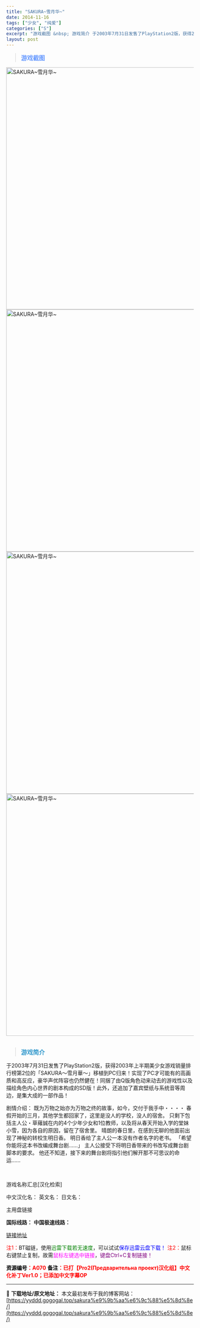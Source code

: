 ```yaml
---
title: "SAKURA~雪月华~"
date: 2014-11-16
tags: ["少女", "纯爱"]
categories: ["S"]
excerpt: "游戏截图 &nbsp; 游戏简介 于2003年7月31日发售了PlayStation2版，获得2003年上半期美少女游戏销量排行榜第2位的「SAKURA～雪月華～」移植到PC归来！实现了PC才可能有的高画质和高反应，豪华声优阵容也仍然健在！同捆了由Q版角色动来动去的游戏性以及描绘角色内心世界的剧本构&hellip;"
layout: post
---
```


<div>
<blockquote><b><span style="font-size: 12pt; color: #6699ff;">游戏截图</span></b></blockquote>
<div><img title="点击放大" src="https://yyddd.gogogal.top/wp-content/uploads/2025/04/20250430_6811f953c0a31.webp" alt="SAKURA~雪月华~" width="650" /></div>
<div><img title="点击放大" src="https://yyddd.gogogal.top/wp-content/uploads/2025/04/20250430_6811f95567efc.webp" alt="SAKURA~雪月华~" width="650" /></div>
<div><img title="点击放大" src="https://yyddd.gogogal.top/wp-content/uploads/2025/04/20250430_6811f956f2dac.webp" alt="SAKURA~雪月华~" width="650" /></div>
<div><img title="点击放大" src="https://yyddd.gogogal.top/wp-content/uploads/2025/04/20250430_6811f9594324d.webp" alt="SAKURA~雪月华~" width="650" /></div>
&nbsp;
<blockquote><b><span style="font-size: 12pt; color: #3399cc;">游戏简介</span></b></blockquote>
<div>于2003年7月31日发售了PlayStation2版，获得2003年上半期美少女游戏销量排行榜第2位的「SAKURA～雪月華～」移植到PC归来！实现了PC才可能有的高画质和高反应，豪华声优阵容也仍然健在！同捆了由Q版角色动来动去的游戏性以及描绘角色内心世界的剧本构成的SD版！此外，还追加了嘉宾壁纸与系统音等周边，是集大成的一部作品！

剧情介绍：
既为万物之始亦为万物之终的故事，如今，交付于我手中・・・・
春假开始的三月，其他学生都回家了，这里是没人的学校，没人的宿舍。
只剩下包括主人公・草薙誠在内的4个少年少女和1位教师，以及将从春天开始入学的堂妹小雪，因为各自的原因，留在了宿舍里。
晴朗的春日里，在感到无聊的他面前出现了神秘的转校生明日香。
明日香给了主人公一本没有作者名字的老书。
「希望你能将这本书改编成舞台剧……」
主人公接受下将明日香带来的书改写成舞台剧脚本的要求。
他还不知道，接下来的舞台剧将指引他们解开那不可思议的命运……</div>
&nbsp;

游戏名称汇总[汉化检索]

中文汉化名：
英文名：
日文名：
</div>
<div class="panel panel-primary">
<div class="panel-heading">主用盘链接</div>
<div class="panel-body">

<b>国际线路：</b>
<b>中国极速线路：</b>

<!--wechatfans start-->

<a href="https://pan.xunlei.com/s/VOSNweSJ4tKmZhuiBEHyUXWrA1?pwd=reb8#">链接地址</a>

<!--wechatfans end-->
<span style="color: #ff0000;">注1：</span>BT磁链，使用<span style="color: #008000;">迅雷下载若无速度</span>，可以试试<span style="color: #0000ff;">保存迅雷云盘下载！</span>
<span style="color: #ff0000;">注2：</span>鼠标右键禁止复制，故需<span style="color: #ff00ff;">鼠标左键选中链接</span>，<span style="color: #800080;">键盘Ctrl+C复制链接！</span>

</div>
<div class="panel-footer"><span style="color: #ff0000;"><b><span style="color: #000000;">资源编号</span>：A070</b></span>
<span style="color: #ff0000;"><b><span style="color: #000000;">备注</span>：已打【Pro2(Предварительна проект)汉化组】中文化补丁Ver1.0；已添加中文字幕OP</b></span></div>
</div>

---
📖 **下载地址/原文地址：** 本文最初发布于我的博客网站：[https://yyddd.gogogal.top/sakura%e9%9b%aa%e6%9c%88%e5%8d%8e/](https://yyddd.gogogal.top/sakura%e9%9b%aa%e6%9c%88%e5%8d%8e/)
